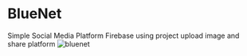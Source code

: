 # BlueNet
Simple Social Media Platform
Firebase using project
upload image and share platform
![bluenet](https://user-images.githubusercontent.com/17177508/124512889-2e0ec780-dde2-11eb-819f-14a8eceac6be.jpg)
